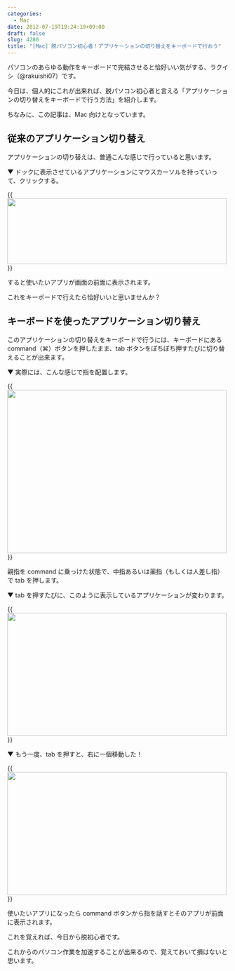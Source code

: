 ```yaml
---
categories:
  - Mac
date: 2012-07-19T19:24:19+09:00
draft: false
slug: 4280
title: "[Mac] 脱パソコン初心者！アプリケーションの切り替えをキーボードで行おう"
---
```


パソコンのあらゆる動作をキーボードで完結させると恰好いい気がする、ラクイシ（@rakuishi07）です。

今日は、個人的にこれが出来れば、脱パソコン初心者と言える「アプリケーションの切り替えをキーボードで行う方法」を紹介します。

ちなみに、この記事は、Mac 向けとなっています。

## 従来のアプリケーション切り替え

アプリケーションの切り替えは、普通こんな感じで行っていると思います。

▼ ドックに表示させているアプリケーションにマウスカーソルを持っていって、クリックする。

{{<img alt="" src="/images/2012/07/4280_1.png" width="500" height="150">}}

すると使いたいアプリが画面の前面に表示されます。

これをキーボードで行えたら恰好いいと思いませんか？

## キーボードを使ったアプリケーション切り替え

このアプリケーションの切り替えをキーボードで行うには、キーボードにある command（⌘）ボタンを押したまま、tab ボタンをぽちぽち押すたびに切り替えることが出来ます。

▼ 実際には、こんな感じで指を配置します。

{{<img alt="" src="/images/2012/07/4280_2.png" width="500" height="373">}}

親指を command に乗っけた状態で、中指あるいは薬指（もしくは人差し指）で tab を押します。

▼ tab を押すたびに、このように表示しているアプリケーションが変わります。

{{<img alt="" src="/images/2012/07/4280_3.png" width="500" height="281">}}

▼ もう一度、tab を押すと、右に一個移動した！

{{<img alt="" src="/images/2012/07/4280_4.png" width="500" height="281">}}

使いたいアプリになったら command ボタンから指を話すとそのアプリが前面に表示されます。

これを覚えれば、今日から脱初心者です。

これからのパソコン作業を加速することが出来るので、覚えておいて損はないと思います。
